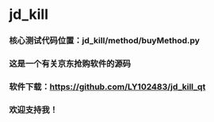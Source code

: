 # jd_kill


### 核心测试代码位置：jd_kill/method/buyMethod.py 

### 这是一个有关京东抢购软件的源码

### 软件下载：https://github.com/LY102483/jd_kill_qt

### 欢迎支持我！
